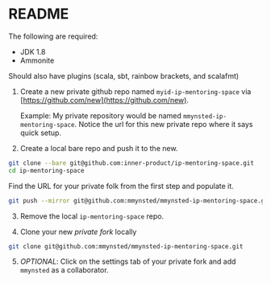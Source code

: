 # README

The following are required:

- JDK 1.8
- Ammonite

Should also have plugins (scala, sbt, rainbow brackets, and scalafmt)

1. Create a new private github repo named `myid-ip-mentoring-space` via [https://github.com/new](https://github.com/new).
   
   Example: My private repository would be named `mmynsted-ip-mentoring-space`.
   Notice the url for this new private repo where it says quick setup.

2. Create a local bare repo and push it to the new.

```bash
git clone --bare git@github.com:inner-product/ip-mentoring-space.git 
cd ip-mentoring-space
```

Find the URL for your private folk from the first step and populate it.

```bash
git push --mirror git@github.com:mmynsted/mmynsted-ip-mentoring-space.git 
```

3. Remove the local `ip-mentoring-space` repo.
 
4. Clone your new _private fork_ locally
 
```bash
git clone git@github.com:mmynsted/mmynsted-ip-mentoring-space.git
```

5. _OPTIONAL_: Click on the settings tab of your private fork and add `mmynsted` as a collaborator.